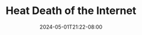---
title: "Heat Death of the Internet"
date: "2024-05-01T21:22-08:00"
tags: ["tech", "AI"]
description: "You want to order from a local restaurant, but you need to download a third-party delivery app, even though you plan to pick it up yourself. The prices and menu on the app are different to what you saw in the window. When you download a second app the prices are different again. You ring the restaurant directly and it says the number is no longer in service. You go to the restaurant and order in person. You mention that their website has the wrong number and the woman behind the counter says they have to contact the company who designed the site for changes, which will cost them, but most people just order through an app anyway."
link: "https://www.takahe.org.nz/heat-death-of-the-internet/"
---